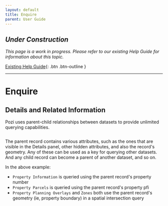 ```yaml
---
layout: default
title: Enquire
parent: User Guide
---
```


## *Under Construction*

*This page is a work in progress. Please refer to our existing Help Guide for information about this topic.*

[Existing Help Guide](https://help.pozi.com/search?query=enquire){: .btn .btn-outline }

---

# Enquire

## Details and Related Information

Pozi uses parent-child relationships between datasets to provide unlimited querying capabilities.

<img src="../img/info-panel-parent-and-child-records.png" alt="" style="zoom:65%;" />

The parent record contains various attributes, such as the ones that are visible in the Details panel, other hidden attributes, and also the record's geometry. Any of these can be used as a key for querying other datasets. And any child record can become a parent of another dataset, and so on.

In the above example:

* `Property Information` is queried using the parent record's property number
* `Property Parcels` is queried using the parent record's property pfi
* `Property Planning Overlays` and `Zones` both use the parent record's geometry (ie, property boundary) in a spatial intersection query

